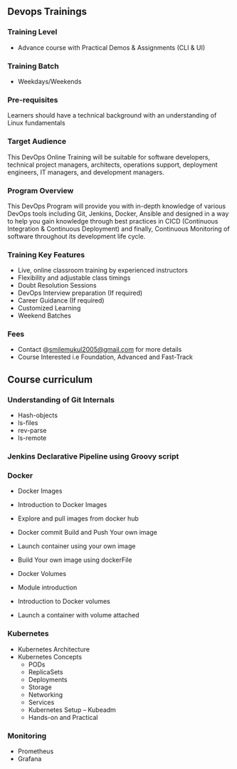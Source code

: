 ## Devops Trainings

### Training Level
- Advance course with Practical Demos & Assignments (CLI & UI)

### Training Batch
- Weekdays/Weekends

### Pre-requisites
Learners should have a technical background with an understanding of Linux fundamentals

### Target Audience
This DevOps Online Training will be suitable for software developers, technical project managers, architects, operations support, deployment engineers, IT managers, and development managers.

### Program Overview
This DevOps Program will provide you with in-depth knowledge of various DevOps tools including Git, Jenkins, Docker, Ansible and designed in a way to help you gain knowledge through best practices in CICD (Continuous Integration & Continuous Deployment) and finally, Continuous Monitoring of software throughout its development life cycle.

### Training Key Features
- Live, online classroom training by experienced instructors
- Flexibility and adjustable class timings
- Doubt Resolution Sessions
- DevOps Interview preparation (If required)
- Career Guidance (If required)
- Customized Learning
- Weekend Batches

### Fees
- Contact @smilemukul2005@gmail.com for more details
- Course Interested i.e Foundation, Advanced and Fast-Track

## Course curriculum

### Understanding of Git Internals
- Hash-objects
- ls-files
- rev-parse
- ls-remote

### Jenkins Declarative Pipeline using Groovy script

### Docker
- Docker Images
 - Introduction to Docker Images
 - Explore and pull images from docker hub
 - Docker commit Build and Push Your own image
 - Launch container using your own image
 - Build Your own image using dockerFile

- Docker Volumes
 - Module introduction
 - Introduction to Docker volumes
 - Launch a container with volume attached

### Kubernetes
- Kubernetes Architecture
- Kubernetes Concepts
  - PODs
  - ReplicaSets
  - Deployments
  - Storage
  - Networking
  - Services
  - Kubernetes Setup – Kubeadm
  - Hands-on and Practical

### Monitoring
- Prometheus
- Grafana
